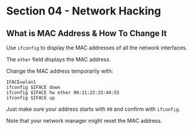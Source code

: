 # Section 04 - Network Hacking

## What is MAC Address & How To Change It

Use `ifconfig` to display the MAC addresses of all the network interfaces.

The `ether` field displays the MAC address.

Change the MAC address temporarily with:

```
IFACE=wlan1
ifconfig $IFACE down
ifconfig $IFACE hw ether 00:11:22:33:44:55
ifconfig $IFACE up
```

Just make sure your address starts with `00` and confirm with `ifconfig`.

Note that your network manager might reset the MAC address.